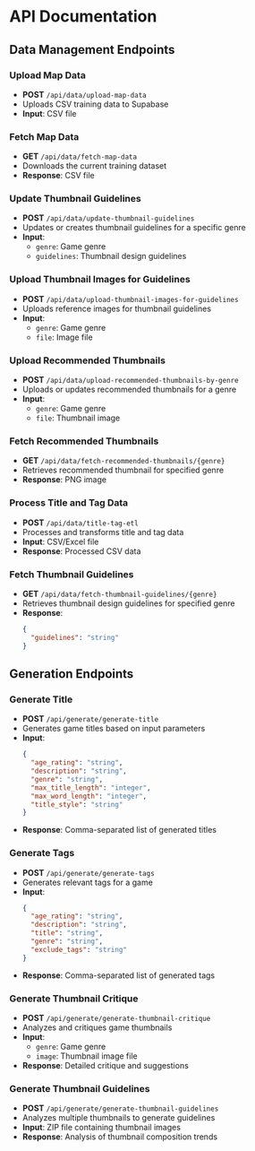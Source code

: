 # API Documentation

## Data Management Endpoints

### Upload Map Data
- **POST** `/api/data/upload-map-data`
- Uploads CSV training data to Supabase
- **Input**: CSV file


### Fetch Map Data
- **GET** `/api/data/fetch-map-data`
- Downloads the current training dataset
- **Response**: CSV file

### Update Thumbnail Guidelines
- **POST** `/api/data/update-thumbnail-guidelines`
- Updates or creates thumbnail guidelines for a specific genre
- **Input**: 
  - `genre`: Game genre
  - `guidelines`: Thumbnail design guidelines


### Upload Thumbnail Images for Guidelines
- **POST** `/api/data/upload-thumbnail-images-for-guidelines`
- Uploads reference images for thumbnail guidelines
- **Input**:
  - `genre`: Game genre
  - `file`: Image file


### Upload Recommended Thumbnails
- **POST** `/api/data/upload-recommended-thumbnails-by-genre`
- Uploads or updates recommended thumbnails for a genre
- **Input**:
  - `genre`: Game genre
  - `file`: Thumbnail image


### Fetch Recommended Thumbnails
- **GET** `/api/data/fetch-recommended-thumbnails/{genre}`
- Retrieves recommended thumbnail for specified genre
- **Response**: PNG image

### Process Title and Tag Data
- **POST** `/api/data/title-tag-etl`
- Processes and transforms title and tag data
- **Input**: CSV/Excel file
- **Response**: Processed CSV data

### Fetch Thumbnail Guidelines
- **GET** `/api/data/fetch-thumbnail-guidelines/{genre}`
- Retrieves thumbnail design guidelines for specified genre
- **Response**: 
  ```json
  {
    "guidelines": "string"
  }
  ```

## Generation Endpoints

### Generate Title
- **POST** `/api/generate/generate-title`
- Generates game titles based on input parameters
- **Input**:
  ```json
  {
    "age_rating": "string",
    "description": "string",
    "genre": "string",
    "max_title_length": "integer",
    "max_word_length": "integer",
    "title_style": "string"
  }
  ```
- **Response**: Comma-separated list of generated titles

### Generate Tags
- **POST** `/api/generate/generate-tags`
- Generates relevant tags for a game
- **Input**:
  ```json
  {
    "age_rating": "string",
    "description": "string",
    "title": "string",
    "genre": "string",
    "exclude_tags": "string"
  }
  ```
- **Response**: Comma-separated list of generated tags

### Generate Thumbnail Critique
- **POST** `/api/generate/generate-thumbnail-critique`
- Analyzes and critiques game thumbnails
- **Input**:
  - `genre`: Game genre
  - `image`: Thumbnail image file
- **Response**: Detailed critique and suggestions

### Generate Thumbnail Guidelines
- **POST** `/api/generate/generate-thumbnail-guidelines`
- Analyzes multiple thumbnails to generate guidelines
- **Input**: ZIP file containing thumbnail images
- **Response**: Analysis of thumbnail composition trends

